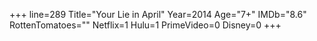+++
line=289
Title="Your Lie in April"
Year=2014
Age="7+"
IMDb="8.6"
RottenTomatoes=""
Netflix=1
Hulu=1
PrimeVideo=0
Disney=0
+++


